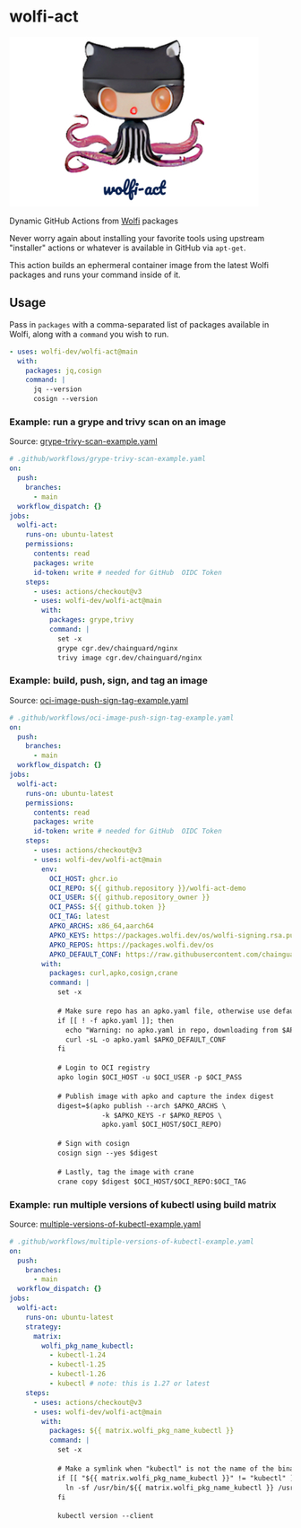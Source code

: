 # wolfi-act

![](./wolfi-act.jpg)

Dynamic GitHub Actions from [Wolfi](https://wolfi.dev/) packages

Never worry again about installing your favorite tools using upstream "installer"
actions or whatever is available in GitHub via `apt-get`.

This action builds an ephermeral container image from the latest Wolfi packages
and runs your command inside of it.

## Usage

Pass in `packages` with a comma-separated list of packages available in
Wolfi, along with a `command` you wish to run.

```yaml
- uses: wolfi-dev/wolfi-act@main
  with:
    packages: jq,cosign
    command: |
      jq --version
      cosign --version
```

### Example: run a grype and trivy scan on an image

Source: [grype-trivy-scan-example.yaml](./examples/grype-trivy-scan-example.yaml)

```yaml
# .github/workflows/grype-trivy-scan-example.yaml
on:
  push:
    branches:
      - main
  workflow_dispatch: {}
jobs:
  wolfi-act:
    runs-on: ubuntu-latest
    permissions:
      contents: read
      packages: write
      id-token: write # needed for GitHub  OIDC Token
    steps:
      - uses: actions/checkout@v3
      - uses: wolfi-dev/wolfi-act@main
        with:
          packages: grype,trivy
          command: |
            set -x
            grype cgr.dev/chainguard/nginx
            trivy image cgr.dev/chainguard/nginx
```

### Example: build, push, sign, and tag an image

Source: [oci-image-push-sign-tag-example.yaml](./examples/oci-image-push-sign-tag-example.yaml)

```yaml
# .github/workflows/oci-image-push-sign-tag-example.yaml
on:
  push:
    branches:
      - main
  workflow_dispatch: {}
jobs:
  wolfi-act:
    runs-on: ubuntu-latest
    permissions:
      contents: read
      packages: write
      id-token: write # needed for GitHub  OIDC Token
    steps:
      - uses: actions/checkout@v3
      - uses: wolfi-dev/wolfi-act@main
        env:
          OCI_HOST: ghcr.io
          OCI_REPO: ${{ github.repository }}/wolfi-act-demo
          OCI_USER: ${{ github.repository_owner }}
          OCI_PASS: ${{ github.token }}
          OCI_TAG: latest
          APKO_ARCHS: x86_64,aarch64
          APKO_KEYS: https://packages.wolfi.dev/os/wolfi-signing.rsa.pub
          APKO_REPOS: https://packages.wolfi.dev/os
          APKO_DEFAULT_CONF: https://raw.githubusercontent.com/chainguard-images/images/main/images/wolfi-base/configs/latest.apko.yaml
        with:
          packages: curl,apko,cosign,crane
          command: |
            set -x

            # Make sure repo has an apko.yaml file, otherwise use default
            if [[ ! -f apko.yaml ]]; then
              echo "Warning: no apko.yaml in repo, downloading from $APKO_DEFAULT_CONF"
              curl -sL -o apko.yaml $APKO_DEFAULT_CONF
            fi

            # Login to OCI registry
            apko login $OCI_HOST -u $OCI_USER -p $OCI_PASS

            # Publish image with apko and capture the index digest
            digest=$(apko publish --arch $APKO_ARCHS \
                       -k $APKO_KEYS -r $APKO_REPOS \
                       apko.yaml $OCI_HOST/$OCI_REPO)

            # Sign with cosign
            cosign sign --yes $digest

            # Lastly, tag the image with crane
            crane copy $digest $OCI_HOST/$OCI_REPO:$OCI_TAG
```


### Example: run multiple versions of kubectl using build matrix

Source: [multiple-versions-of-kubectl-example.yaml](./examples/multiple-versions-of-kubectl-example.yaml)

```yaml
# .github/workflows/multiple-versions-of-kubectl-example.yaml
on:
  push:
    branches:
      - main
  workflow_dispatch: {}
jobs:
  wolfi-act:
    runs-on: ubuntu-latest
    strategy:
      matrix:
        wolfi_pkg_name_kubectl:
          - kubectl-1.24
          - kubectl-1.25
          - kubectl-1.26
          - kubectl # note: this is 1.27 or latest
    steps:
      - uses: actions/checkout@v3
      - uses: wolfi-dev/wolfi-act@main
        with:
          packages: ${{ matrix.wolfi_pkg_name_kubectl }}
          command: |
            set -x

            # Make a symlink when "kubectl" is not the name of the binary in the package
            if [[ "${{ matrix.wolfi_pkg_name_kubectl }}" != "kubectl" ]]; then
              ln -sf /usr/bin/${{ matrix.wolfi_pkg_name_kubectl }} /usr/bin/kubectl
            fi

            kubectl version --client
```
